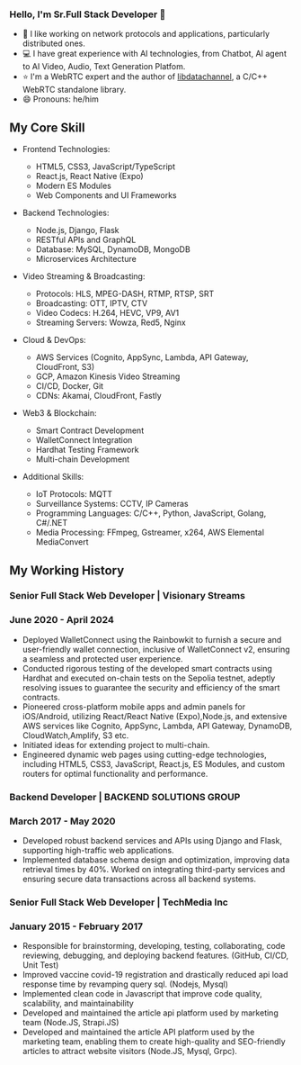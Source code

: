 ### Hello, I'm Sr.Full Stack Developer :wave:

- :telescope: I like working on network protocols and applications, particularly distributed ones.
- :computer: I have great experience with AI technologies, from Chatbot, AI agent to AI Video, Audio, Text Generation Platfom.
- :star: I'm a WebRTC expert and the author of [libdatachannel](https://libdatachannel.org/), a C/C++ WebRTC standalone library.
- :smile: Pronouns: he/him

## My Core Skill
- Frontend Technologies:
  - HTML5, CSS3, JavaScript/TypeScript
  - React.js, React Native (Expo)
  - Modern ES Modules
  - Web Components and UI Frameworks

- Backend Technologies:
  - Node.js, Django, Flask
  - RESTful APIs and GraphQL
  - Database: MySQL, DynamoDB, MongoDB
  - Microservices Architecture

- Video Streaming & Broadcasting:
  - Protocols: HLS, MPEG-DASH, RTMP, RTSP, SRT
  - Broadcasting: OTT, IPTV, CTV
  - Video Codecs: H.264, HEVC, VP9, AV1
  - Streaming Servers: Wowza, Red5, Nginx

- Cloud & DevOps:
  - AWS Services (Cognito, AppSync, Lambda, API Gateway, CloudFront, S3)
  - GCP, Amazon Kinesis Video Streaming
  - CI/CD, Docker, Git
  - CDNs: Akamai, CloudFront, Fastly

- Web3 & Blockchain:
  - Smart Contract Development
  - WalletConnect Integration
  - Hardhat Testing Framework
  - Multi-chain Development

- Additional Skills:
  - IoT Protocols: MQTT
  - Surveillance Systems: CCTV, IP Cameras
  - Programming Languages: C/C++, Python, JavaScript, Golang, C#/.NET
  - Media Processing: FFmpeg, Gstreamer, x264, AWS Elemental MediaConvert

## My Working History

### Senior Full Stack Web Developer | Visionary Streams
### June 2020 - April 2024

- Deployed WalletConnect using the Rainbowkit to furnish a secure and user-friendly wallet connection, inclusive of WalletConnect v2, ensuring a seamless and protected user experience.
- Conducted rigorous testing of the developed smart contracts using Hardhat and executed on-chain tests on the Sepolia testnet, adeptly resolving issues to guarantee the security and efficiency of the smart contracts.
- Pioneered cross-platform mobile apps and admin panels for iOS/Android, utilizing React/React Native (Expo),Node.js, and extensive AWS services like Cognito, AppSync, Lambda, API Gateway, DynamoDB, CloudWatch,Amplify, S3 etc.
- Initiated ideas for extending project to multi-chain.
- Engineered dynamic web pages using cutting-edge technologies, including HTML5, CSS3, JavaScript, React.js, ES Modules, and custom routers for optimal functionality and performance.

### Backend Developer | BACKEND SOLUTIONS GROUP
### March 2017 - May 2020

- Developed robust backend services and APIs using Django and Flask, supporting high-traffic web applications.
- Implemented database schema design and optimization, improving data retrieval times by 40%.
    Worked on integrating third-party services and ensuring secure data transactions across all backend systems.

### Senior Full Stack Web Developer | TechMedia Inc
### January 2015 - February 2017
- Responsible for brainstorming, developing, testing, collaborating, code reviewing, debugging, and deploying backend
features. (GitHub, CI/CD, Unit Test)
- Improved vaccine covid-19 registration and drastically reduced api load response time by revamping query sql. (Nodejs,
Mysql)
- Implemented clean code in Javascript that improve code quality, scalability, and maintainability
- Developed and maintained the article api platform used by marketing team (Node.JS, Strapi.JS)
- Developed and maintained the article API platform used by the marketing team, enabling them to create high-quality and
SEO-friendly articles to attract website visitors (Node.JS, Mysql, Grpc).

